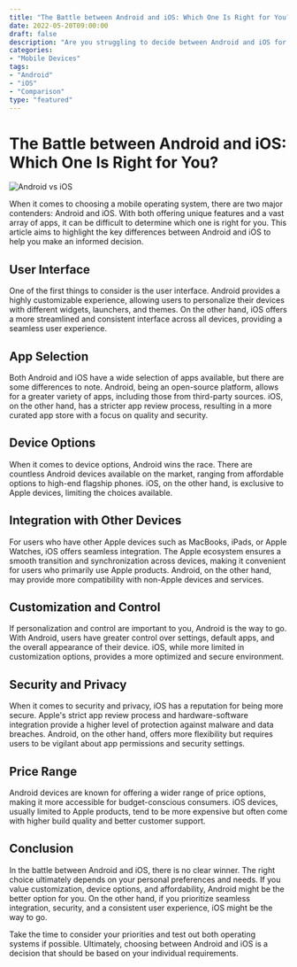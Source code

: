 ```yaml
--- 
title: "The Battle between Android and iOS: Which One Is Right for You?"
date: 2022-05-20T09:00:00 
draft: false
description: "Are you struggling to decide between Android and iOS for your next mobile device? This article breaks down the key differences and helps you make the right choice."
categories: 
- "Mobile Devices"
tags: 
- "Android"
- "iOS"
- "Comparison"
type: "featured"
---
```


# The Battle between Android and iOS: Which One Is Right for You?

![Android vs iOS](https://example.com/android-vs-ios.jpg)

When it comes to choosing a mobile operating system, there are two major contenders: Android and iOS. With both offering unique features and a vast array of apps, it can be difficult to determine which one is right for you. This article aims to highlight the key differences between Android and iOS to help you make an informed decision.

## User Interface

One of the first things to consider is the user interface. Android provides a highly customizable experience, allowing users to personalize their devices with different widgets, launchers, and themes. On the other hand, iOS offers a more streamlined and consistent interface across all devices, providing a seamless user experience.

## App Selection

Both Android and iOS have a wide selection of apps available, but there are some differences to note. Android, being an open-source platform, allows for a greater variety of apps, including those from third-party sources. iOS, on the other hand, has a stricter app review process, resulting in a more curated app store with a focus on quality and security.

## Device Options

When it comes to device options, Android wins the race. There are countless Android devices available on the market, ranging from affordable options to high-end flagship phones. iOS, on the other hand, is exclusive to Apple devices, limiting the choices available.

## Integration with Other Devices

For users who have other Apple devices such as MacBooks, iPads, or Apple Watches, iOS offers seamless integration. The Apple ecosystem ensures a smooth transition and synchronization across devices, making it convenient for users who primarily use Apple products. Android, on the other hand, may provide more compatibility with non-Apple devices and services.

## Customization and Control

If personalization and control are important to you, Android is the way to go. With Android, users have greater control over settings, default apps, and the overall appearance of their device. iOS, while more limited in customization options, provides a more optimized and secure environment.

## Security and Privacy

When it comes to security and privacy, iOS has a reputation for being more secure. Apple's strict app review process and hardware-software integration provide a higher level of protection against malware and data breaches. Android, on the other hand, offers more flexibility but requires users to be vigilant about app permissions and security settings.

## Price Range

Android devices are known for offering a wider range of price options, making it more accessible for budget-conscious consumers. iOS devices, usually limited to Apple products, tend to be more expensive but often come with higher build quality and better customer support.

## Conclusion

In the battle between Android and iOS, there is no clear winner. The right choice ultimately depends on your personal preferences and needs. If you value customization, device options, and affordability, Android might be the better option for you. On the other hand, if you prioritize seamless integration, security, and a consistent user experience, iOS might be the way to go.

Take the time to consider your priorities and test out both operating systems if possible. Ultimately, choosing between Android and iOS is a decision that should be based on your individual requirements.
